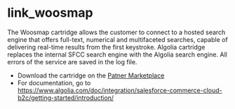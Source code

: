 # link_woosmap

The Woosmap cartridge allows the customer to connect to a hosted search engine that offers full-text, numerical and multifaceted searches, capable of delivering real-time results from the first keystroke. Algolia cartridge replaces the internal SFCC search engine with the Algolia search engine. All errors of the service are saved in the log file.

- Download the cartridge on the [Patner Marketplace](https://www.salesforce.com/products/commerce-cloud/partner-marketplace/partners/algolia/)
- For documentation, go to https://www.algolia.com/doc/integration/salesforce-commerce-cloud-b2c/getting-started/introduction/

